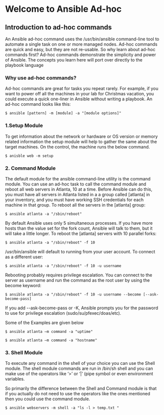 # Welcome to Ansible Ad-hoc

## Introduction to ad-hoc commands

An Ansible ad-hoc command uses the /usr/bin/ansible command-line tool to automate a single task on one or more managed nodes. Ad-hoc commands are quick and easy, but they are not re-usable. So why learn about ad-hoc commands first? Ad-hoc commands demonstrate the simplicity and power of Ansible. The concepts you learn here will port over directly to the playbook language

### Why use ad-hoc commands?

Ad-hoc commands are great for tasks you repeat rarely. For example, if you want to power off all the machines in your lab for Christmas vacation, you could execute a quick one-liner in Ansible without writing a playbook. An ad-hoc command looks like this:

    $ ansible [pattern] -m [module] -a "[module options]"
    
### 1.Setup Module

To get information about the network or hardware or OS version or memory related information the setup module will help to gather the same about the target machines. On the control, the machine runs the below command.

    $ anisble web -m setup 
    
### 2. Command Module

The default module for the ansible command-line utility is the command module. You can use an ad-hoc task to call the command module and reboot all web servers in Atlanta, 10 at a time. Before Ansible can do this, you must have all servers in Atlanta listed in a a group called [atlanta] in your inventory, and you must have working SSH credentials for each machine in that group. To reboot all the servers in the [atlanta] group:

    $ ansible atlanta -a "/sbin/reboot"

By default Ansible uses only 5 simultaneous processes. If you have more hosts than the value set for the fork count, Ansible will talk to them, but it will take a little longer. To reboot the [atlanta] servers with 10 parallel forks:

    $ ansible atlanta -a "/sbin/reboot" -f 10

/usr/bin/ansible will default to running from your user account. To connect as a different user:

    $ ansible atlanta -a "/sbin/reboot" -f 10 -u username

Rebooting probably requires privilege escalation. You can connect to the server as username and run the command as the root user by using the become keyword:

    $ ansible atlanta -a "/sbin/reboot" -f 10 -u username --become [--ask-become-pass]

If you add --ask-become-pass or -K, Ansible prompts you for the password to use for privilege escalation (sudo/su/pfexec/doas/etc).

Some of the Examples are given below
 
    $ ansible atlanta –m command -a "uptime"
   
    $ ansible atlanta –m command -a "hostname"
    
### 3. Shell Module
To execute any command in the shell of your choice you can use the Shell module. The shell module commands are run in /bin/sh shell and you can make use of the operators like ‘>’ or ‘|’ (pipe symbol or even environment variables.

So primarily the difference between the Shell and Command module is that if you actually do not need to use the operators like the ones mentioned then you could use the command module.

    $ ansible webservers -m shell -a "ls -l > temp.txt "
    

